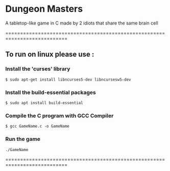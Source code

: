 # Dungeon Masters
A tabletop-like game in C made by 2 idiots that share the same brain cell


===========================================================================

## To run on linux please use :

### Install the 'curses' library
``$ sudo apt-get install libncurses5-dev libncursesw5-dev``

### Install the build-essential packages

``$ sudo apt install build-essential``


### Compile the C program with GCC Compiler

``$ gcc GameName.c -o GameName``


### Run the game

``./GameName``

===========================================================================
